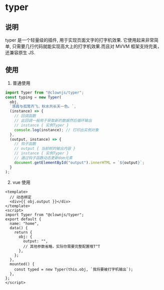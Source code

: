 # typer

## 说明

typer 是一个轻量级的插件, 用于实现页面文字的打字机效果. 它使用起来非常简单, 只需要几行代码就能实现高大上的打字机效果.而且对 MVVM 框架支持完美，还兼容原生 JS.

## 使用

1. 普通使用

```ts
import Typer from "@clownjs/typer";
const typing = new Typer(
  obj,
  `落霞与孤鹜齐飞，秋水共长天一色。`,
  (instance) => {
    // 回调函数
    // 此回调一般用于获取新的数据然后循环输出
    // instance { 实例Typer }
    console.log(instance); // 打印出实例对象
  },
  (output, instance) => {
    // 钩子函数
    // output { 当前帧的输出内容 }
    // instance { 实例Typer }
    // 通过钩子函数动态更新dom元素
    document.getElementById("output").innerHTML = `${output}`;
  }
);
```

2. vue 使用

```vue
<template>
  // 动态绑定
  <div>{{ obj.output }}</div>
</template>
<script>
import Typer from "@clownjs/typer";
export default {
  name: "home",
  data() {
    return {
      obj: {
        output: "",
        // 其他参数省略，实际你需要完整配置哦T^T
      },
    };
  },
  mounted() {
    const typed = new Typer(this.obj, `我将要被打字机输出`);
  },
};
</script>
```
